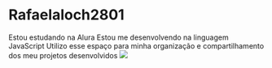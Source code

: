 # Rafaelaloch2801
Estou estudando na Alura
Estou me desenvolvendo na linguagem JavaScript
Utilizo esse espaço para minha organização e compartilhamento dos meu projetos desenvolvidos
![](https://giffiles.alphacoders.com/195/195450.gif)
